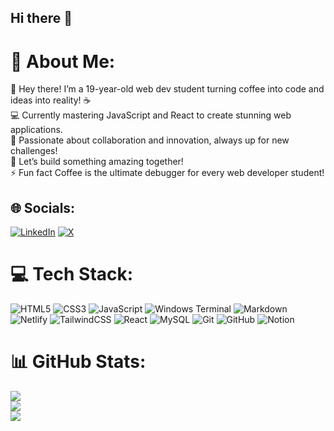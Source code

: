## Hi there 👋

<!--
**xplicitDev/xplicitDev** is a ✨ _special_ ✨ repository because its `README.md` (this file) appears on your GitHub profile.
-->

# 💫 About Me:
🌟 Hey there! I’m a 19-year-old web dev student turning coffee into code and ideas into reality! ☕<br>💻 Currently mastering JavaScript and React to create stunning web applications.<br>🎉 Passionate about collaboration and innovation, always up for new challenges!<br>🚀 Let’s build something amazing together! <br>⚡ Fun fact Coffee is the ultimate debugger for every web developer student!


## 🌐 Socials:
[![LinkedIn](https://img.shields.io/badge/LinkedIn-%230077B5.svg?logo=linkedin&logoColor=white)](https://linkedin.com/in/https://www.linkedin.com/in/masood-khan-7710472b6/) [![X](https://img.shields.io/badge/X-black.svg?logo=X&logoColor=white)](https://x.com/https://x.com/masoodforwork) 

# 💻 Tech Stack:
![HTML5](https://img.shields.io/badge/html5-%23E34F26.svg?style=plastic&logo=html5&logoColor=white) ![CSS3](https://img.shields.io/badge/css3-%231572B6.svg?style=plastic&logo=css3&logoColor=white) ![JavaScript](https://img.shields.io/badge/javascript-%23323330.svg?style=plastic&logo=javascript&logoColor=%23F7DF1E) ![Windows Terminal](https://img.shields.io/badge/Windows%20Terminal-%234D4D4D.svg?style=plastic&logo=windows-terminal&logoColor=white) ![Markdown](https://img.shields.io/badge/markdown-%23000000.svg?style=plastic&logo=markdown&logoColor=white) ![Netlify](https://img.shields.io/badge/netlify-%23000000.svg?style=plastic&logo=netlify&logoColor=#00C7B7) ![TailwindCSS](https://img.shields.io/badge/tailwindcss-%2338B2AC.svg?style=plastic&logo=tailwind-css&logoColor=white) ![React](https://img.shields.io/badge/react-%2320232a.svg?style=plastic&logo=react&logoColor=%2361DAFB) ![MySQL](https://img.shields.io/badge/mysql-4479A1.svg?style=plastic&logo=mysql&logoColor=white) ![Git](https://img.shields.io/badge/git-%23F05033.svg?style=plastic&logo=git&logoColor=white) ![GitHub](https://img.shields.io/badge/github-%23121011.svg?style=plastic&logo=github&logoColor=white) ![Notion](https://img.shields.io/badge/Notion-%23000000.svg?style=plastic&logo=notion&logoColor=white)
# 📊 GitHub Stats:
![](https://github-readme-stats.vercel.app/api?username=xplicitDev&theme=neon&hide_border=true&include_all_commits=true&count_private=false)<br/>
![](https://github-readme-streak-stats.herokuapp.com/?user=xplicitDev&theme=neon&hide_border=true)<br/>
![](https://github-readme-stats.vercel.app/api/top-langs/?username=xplicitDev&theme=neon&hide_border=true&include_all_commits=true&count_private=false&layout=compact)

<!-- Proudly created with GPRM ( https://gprm.itsvg.in ) -->
